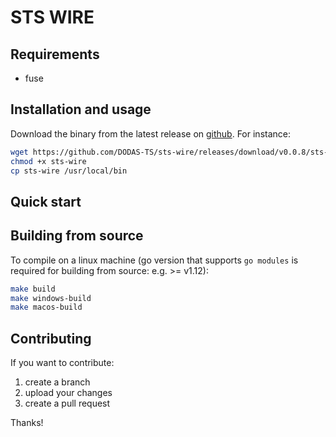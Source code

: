# STS WIRE 

## Requirements

- fuse

## Installation and usage

Download the binary from the latest release on [github](https://github.com/DODAS-TS/dodas-go-client/releases). For instance:

```bash
wget https://github.com/DODAS-TS/sts-wire/releases/download/v0.0.8/sts-wire
chmod +x sts-wire
cp sts-wire /usr/local/bin
```

## Quick start

## Building from source

To compile on a linux machine (go version that supports `go modules` is required for building from source: e.g. >= v1.12):

```bash
make build
make windows-build
make macos-build
```

## Contributing

If you want to contribute:

1. create a branch
2. upload your changes
3. create a pull request

Thanks!
